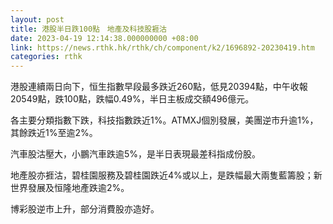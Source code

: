 ```yaml
---
layout: post
title: 港股半日跌100點　地產及科技股捱沽
date: 2023-04-19 12:14:38.000000000 +08:00
link: https://news.rthk.hk/rthk/ch/component/k2/1696892-20230419.htm
categories: rthk
---
```


港股連續兩日向下，恒生指數早段最多跌近260點，低見20394點，中午收報20549點，跌100點，跌幅0.49%，半日主板成交額496億元。

各主要分類指數下跌，科技指數跌近1%。ATMXJ個別發展，美團逆市升逾1%，其餘跌近1%至逾2%。

汽車股沽壓大，小鵬汽車跌逾5%，是半日表現最差科指成份股。

地產股亦捱沽，碧桂園服務及碧桂園跌近4%或以上，是跌幅最大兩隻藍籌股；新世界發展及恒隆地產跌逾2%。

博彩股逆市上升，部分消費股亦造好。
